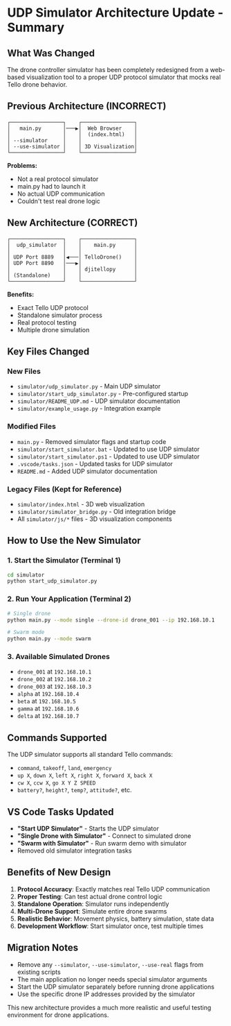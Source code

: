 # UDP Simulator Architecture Update - Summary

## What Was Changed

The drone controller simulator has been completely redesigned from a web-based visualization tool to a proper UDP protocol simulator that mocks real Tello drone behavior.

## Previous Architecture (INCORRECT)

```
┌─────────────────┐    ┌─────────────────┐
│   main.py       │───▶│  Web Browser    │
│                 │    │  (index.html)   │
│ --simulator     │    │                 │
│ --use-simulator │    │ 3D Visualization│
└─────────────────┘    └─────────────────┘
```

**Problems:**
- Not a real protocol simulator
- main.py had to launch it
- No actual UDP communication
- Couldn't test real drone logic

## New Architecture (CORRECT)

```
┌─────────────────┐    ┌─────────────────┐
│  udp_simulator  │    │    main.py      │
│                 │    │                 │
│ UDP Port 8889   │◀───│ TelloDrone()    │
│ UDP Port 8890   │───▶│                 │
│                 │    │ djitellopy      │
│ (Standalone)    │    │                 │
└─────────────────┘    └─────────────────┘
```

**Benefits:**
- Exact Tello UDP protocol
- Standalone simulator process
- Real protocol testing
- Multiple drone simulation

## Key Files Changed

### New Files
- `simulator/udp_simulator.py` - Main UDP simulator
- `simulator/start_udp_simulator.py` - Pre-configured startup
- `simulator/README_UDP.md` - UDP simulator documentation
- `simulator/example_usage.py` - Integration example

### Modified Files
- `main.py` - Removed simulator flags and startup code
- `simulator/start_simulator.bat` - Updated to use UDP simulator
- `simulator/start_simulator.ps1` - Updated to use UDP simulator
- `.vscode/tasks.json` - Updated tasks for UDP simulator
- `README.md` - Added UDP simulator documentation

### Legacy Files (Kept for Reference)
- `simulator/index.html` - 3D web visualization
- `simulator/simulator_bridge.py` - Old integration bridge
- All `simulator/js/*` files - 3D visualization components

## How to Use the New Simulator

### 1. Start the Simulator (Terminal 1)
```bash
cd simulator
python start_udp_simulator.py
```

### 2. Run Your Application (Terminal 2)
```bash
# Single drone
python main.py --mode single --drone-id drone_001 --ip 192.168.10.1

# Swarm mode
python main.py --mode swarm
```

### 3. Available Simulated Drones
- `drone_001` at `192.168.10.1`
- `drone_002` at `192.168.10.2`
- `drone_003` at `192.168.10.3`
- `alpha` at `192.168.10.4`
- `beta` at `192.168.10.5`
- `gamma` at `192.168.10.6`
- `delta` at `192.168.10.7`

## Commands Supported

The UDP simulator supports all standard Tello commands:
- `command`, `takeoff`, `land`, `emergency`
- `up X`, `down X`, `left X`, `right X`, `forward X`, `back X`
- `cw X`, `ccw X`, `go X Y Z SPEED`
- `battery?`, `height?`, `temp?`, `attitude?`, etc.

## VS Code Tasks Updated

- **"Start UDP Simulator"** - Starts the UDP simulator
- **"Single Drone with Simulator"** - Connect to simulated drone
- **"Swarm with Simulator"** - Run swarm demo with simulator
- Removed old simulator integration tasks

## Benefits of New Design

1. **Protocol Accuracy**: Exactly matches real Tello UDP communication
2. **Proper Testing**: Can test actual drone control logic
3. **Standalone Operation**: Simulator runs independently
4. **Multi-Drone Support**: Simulate entire drone swarms
5. **Realistic Behavior**: Movement physics, battery simulation, state data
6. **Development Workflow**: Start simulator once, test multiple times

## Migration Notes

- Remove any `--simulator`, `--use-simulator`, `--use-real` flags from existing scripts
- The main application no longer needs special simulator arguments
- Start the UDP simulator separately before running drone applications
- Use the specific drone IP addresses provided by the simulator

This new architecture provides a much more realistic and useful testing environment for drone applications.
